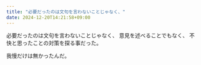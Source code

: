 ```yaml
---
title: "必要だったのは文句を言わないことじゃなく、"
date: 2024-12-20T14:21:58+09:00
---
```

必要だったのは文句を言わないことじゃなく、
意見を述べることでもなく、
不快と思ったことの対策を探る事だった。

我慢だけは無かったんだ。
